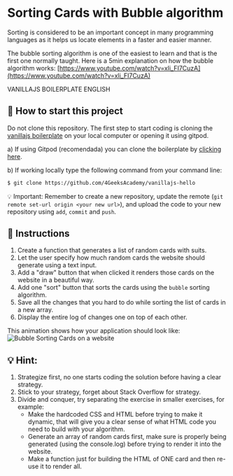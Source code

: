 # Sorting Cards with Bubble algorithm

Sorting is considered to be an important concept in many programming languages as it helps us locate elements in a faster and easier manner.

The bubble sorting algorithm is one of the easiest to learn and that is the first one normally taught. Here is a 5min explanation on how the bubble algorithm works:
[https://www.youtube.com/watch?v=xli_FI7CuzA](https://www.youtube.com/watch?v=xli_FI7CuzA)

VANILLAJS BOILERPLATE ENGLISH

## 🌱  How to start this project

Do not clone this repository. The first step to start coding is cloning the [vanillajs boilerplate](https://github.com/4GeeksAcademy/vanillajs-hello) on your local computer or opening it using gitpod.

a) If using Gitpod (recomendada) you can clone the boilerplate by [clicking here](https://github.com/4GeeksAcademy/vanillajs-hello).

b) If working locally type the following command from your command line: 
```sh
$ git clone https://github.com/4GeeksAcademy/vanillajs-hello
````

💡 Important: Remember to create a new repository, update the remote (`git remote set-url origin <your new url>`), and upload the code to your new repository using `add`, `commit` and `push`.

## 📝 Instructions

1. Create a function that generates a list of random cards with suits.
1. Let the user specify how much random cards the website should generate using a text input.
2. Add a "draw" button that when clicked it renders those cards on the website in a beautiful way.
3. Add one "sort" button that sorts the cards using the `bubble` sorting algorithm.
4. Save all the changes that you hard to do while sorting the list of cards in a new array.
5. Display the entire log of changes one on top of each other.

This animation shows how your application should look like:
![Bubble Sorting Cards on a website](https://projects.breatheco.de/json?slug=sorting-cards-with-bubble&preview)

## 💡 Hint:

1. Strategize first, no one starts coding the solution before having a clear strategy.
2. Stick to your strategy, forget about Stack Overflow for strategy.
3. Divide and conquer, try separating the exercise in smaller exercises, for example:
    - Make the hardcoded CSS and HTML before trying to make it dynamic, that will give you a clear sense of what HTML code you need to build with your algorithm.
    - Generate an array of random cards first, make sure is properly being generated (using the console.log) before trying to render it into the website.
    - Make a function just for building the HTML of ONE card and then re-use it to render all.
